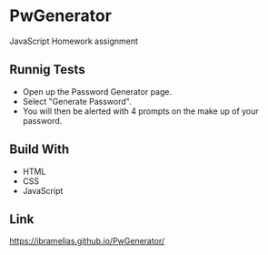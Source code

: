 # PwGenerator
JavaScript Homework assignment 

## Runnig Tests

* Open up the Password Generator page.
* Select "Generate Password".
* You will then be alerted with 4 prompts on the make up of your password.

## Build With
* HTML
* CSS
* JavaScript 

## Link 
https://ibramelias.github.io/PwGenerator/
